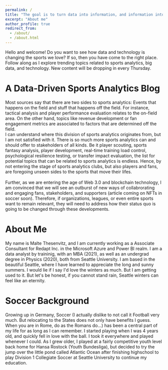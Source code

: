 ```yaml
---
permalink: /
title: "The goal is to turn data into information, and information into insights."
excerpt: "About me"
author_profile: true
redirect_from: 
  - /about/
  - /about.html
---
```


Hello and welcome! Do you want to see how data and technology is changing the sports we love? If so, then you have come to the right place. Follow along as I explore trending topics related to sports analytics, big data, and technology. New content will be dropping in every Thursday.

A Data-Driven Sports Analytics Blog
======
Most sources say that there are two sides to sports analytics: Events that happens on the field and stuff that happens off the field. For instance, tactical analysis and player performance evaluation relates to the on-field area. On the other hand, topics like revenue development or fan engagement metrics are associated to factors that are determined off the field. <br>
I can understand where this division of sports analytics originates from, but I am not satisfied with it. There is so much more sports analytics can and should offer to stakeholders of all kinds. Be it player scouting, sports fantasy analysis, player development, real-time training load control, psychological resilience testing, or transfer impact evaluation, the list for potential topics that can be related to sports analytics is endless. Hence, by not entering the stage of sports analytics clubs, but also players and fans, are foregoing unseen sides to the sports that move their lifes. <br> <br>
Further, as we are entering the age of Web 3.0 and blockchain technology, I am convinced that we will see an outburst of new ways of collabrorating and engaging fans, stakeholders, and supporters (article coming on NFTs in soccer soon). Therefore, if organizations, leagues, or even entire sports want to remain relevant, they will need to address how their status quo is going to be changed through these developments.

About Me
======
My name is Malte Thesenvitz, and I am currently working as a Associate Consultant for Redapt Inc. in the Microsoft Azure and Power BI realm. I am a data analyst by traininig, with an MBA (2021), as well as an undergrad degree in Physics (2020), both from Seattle University. I am based in the beautiful Seattle, where I have learned to appreciate the long and sunny summers. I would lie if I say I'd love the winters as much. But I am getting used to it. But let's be honest, if you cannot stand rain, Seattle winters can feel like an eternity. 

Soccer Background
======
Growing up in Germany, Soccer (I actually dislike to not call it Football very much. But relocating to the States does not only have benefits I guess. When you are in Rome, do as the Romans do...) has been a central part of my life for as long as I can remember. I started playing when I was 4 years old, and quickly fell in love with the ball. I took it everywhere and played whenever I could. As I grew older, I played at a fairly competitive youth level back home for Hansa Rostock (Youth Bundesliga), but decided to try the jump over the little pond called Atlantic Ocean after finishing highschool to play Division 1 Collegiate Soccer at Seattle University to continue my education.
